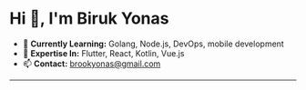 <h1>Hi 👋, I'm Biruk Yonas</h1>
<!-- <h3 align="center">Full-Stack Developer | Web & Mobile Applications</h3> -->

- 🌱 **Currently Learning:** Golang, Node.js, DevOps, mobile development
- 💬 **Expertise In:** Flutter, React, Kotlin, Vue.js
- 📫 **Contact:** brookyonas@gmail.com

---
